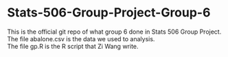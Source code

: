 # Stats-506-Group-Project-Group-6
This is the official git repo of what group 6 done in Stats 506 Group Project.  
The file abalone.csv is the data we used to analysis.  
The file gp.R is the R script that Zi Wang write.  
